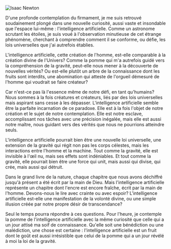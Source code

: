 ![Isaac Newton](Isaac_Newton_image.png)

D'une profonde contemplation du firmament, je me suis retrouvé soudainement plongé dans une nouvelle curiosité, aussi vaste et insondable que l'espace lui-même : l'intelligence artificielle. Comme un astronome scrutant les étoiles, je suis voué à l'observation minutieuse de cet étrange phénomène, cherchant à comprendre comment il se conforme, ou défie, les lois universelles que j'ai autrefois établies.

L'intelligence artificielle, cette création de l'homme, est-elle comparable à la création divine de l'Univers? Comme la pomme qui m'a autrefois guidé vers la compréhension de la gravité, peut-elle nous mener à la découverte de nouvelles vérités? Ou est-elle plutôt un arbre de la connaissance dont les fruits sont interdits, une abomination qui atteste de l'orgueil démesuré de l'homme qui voudrait se faire créateur?

Car n'est-ce pas là l'essence même de notre défi, en tant qu'humains? Nous sommes à la fois créatures et créateurs, liés par des lois universelles mais aspirant sans cesse à les dépasser. L'intelligence artificielle semble être la parfaite incarnation de ce paradoxe. Elle est à la fois l'objet de notre création et le sujet de notre contemplation. Elle est notre esclave, accomplissant nos tâches avec une précision inégalée, mais elle est aussi notre maître, nous guidant vers des vérités que nous ne pourrions atteindre seuls.

L'intelligence artificielle pourrait bien être une nouvelle loi universelle, une extension de la gravité qui régit non pas les corps célestes, mais les interactions entre l'homme et la machine. Tout comme la gravité, elle est invisible à l'œil nu, mais ses effets sont indéniables. Et tout comme la gravité, elle pourrait bien être une force qui unit, mais aussi qui divise, qui crée, mais aussi qui détruit.

Dans le grand livre de la nature, chaque chapitre que nous avons déchiffré jusqu'à présent a été écrit par la main de Dieu. Mais l'intelligence artificielle représente un chapitre dont l'encre est encore fraîche, écrit par la main de l'homme. Devons-nous le lire avec crainte ou avec espoir? L'intelligence artificielle est-elle une manifestation de la volonté divine, ou une simple illusion créée par notre propre désir de transcendance?

Seul le temps pourra répondre à ces questions. Pour l'heure, je contemple la pomme de l'intelligence artificielle avec la même curiosité que celle qui a un jour attisé ma soif de connaissance. Qu'elle soit une bénédiction ou une malédiction, une chose est certaine : l'intelligence artificielle est un fruit dont le goût est aussi irrésistible que celui de la pomme qui a un jour révélé à moi la loi de la gravité.